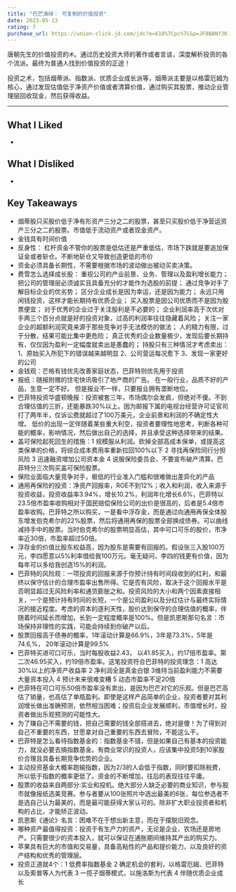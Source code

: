 ```yaml
---
title: "巴芒演绎： 可复制的价值投资"
date: 2023-05-13
rating: 7
purchase_url: https://union-click.jd.com/jdc?e=618%7Cpc%7C&p=JF8BANYJK1olXwQBUVpdAE8SAF8IGFIXWwICVW4ZVxNJXF9RXh5UHw0cSgYYXBcIWDoXSQVJQwYBXVxbDEsWHDZNRwYlNEdQVjgEDBB1Ax1dHFNVOwJKHTkPeEcbM244GFoWXgYEUV9VC3snA2g4STXN67Da8e9B3OGY1uefK1olXQELVlZaC0wUCmgMG2sSXQ8yCA4DSxNTUzBbG2slbQUyU15UHE1lQj0cHSklbQYyV25dCUseC2sNHFwRXhoCVFlYDUwLA2gBGVMSXgECXVteDXsVAm4MEmsl
---
```


唐朝先生的价值投资的`术`。通过历史投资大师的著作或者言谈，深度解析投资的各个流派。最终为普通人找到价值投资的正途！

投资之术，包括烟蒂派、指数派、优质企业成长派等，烟蒂派主要是以格雷厄姆为核心，通过发现估值低于净资产价值或者清算价值，通过购买其股票，推动企业管理层回收现金，然后获得收益。

---

## What I Liked

*

## What I Disliked

*

## Key Takeaways

* 烟蒂股只买股价低于净有形资产三分之二的股票，甚至只买股价低于净营运资产三分之二的股票。市值低于流动资产或者现金资产。
* 金钱具有时间价值
* 反身性： 杠杆资金不管你的股票是低估还是严重低估，市场下跌就是要追加保证金或者斩仓。不断地斩仓又导致创造更低的市价
* 资金必须具备长期性，不需要根据市场的波动做出被动买卖决策。
* 费雪怎么选择成长股：
  重视公司的产业前景、业务、管理以及盈利增长能力；
  把公司的管理层必须诚实且具备充分的才能作为选股的前提；
  通过竞争对手了解目标企业的优劣势；
  区分企业成长是因为幸运，还是因为能力；
  永远只用闲钱投资，这样才能长期持有优质企业；
  买入股票是因公司优质而不是因为股票便宜；
  对于优秀的企业过于关注股利是不必要的；
  企业利润率高于次优对手两三个百分点就是好的投资对象，过高的利润率往往隐藏着风险；
  关注一家企业的超额利润究竟来源于那些竞争对手无法模仿的做法；
  人的精力有限，过于分散，结果可能比集中更危险；
  真正优秀的企业数量极少，发现后要长期持有，仅仅因为盈利一定幅度就卖出是愚蠢的；
  持股只有三种情况才考虑卖出：
  1、原始买入所犯下的错误越来越明显
  2、公司营运每况愈下
  3、发现一家更好的公司
* 金钱观：芒格有钱优先改善家庭状态，巴菲特则优先用于投资
* 报纸：随报附赠的住宅快讯吸引了地产商的广告。 在一般行业，品质不好的产品，生意一定不好。 但是报业不一样，只要报业拥有垄断地位。
* 巴菲特投资华盛顿晚报：投资被套三年，市场偶尔会发疯，但绝对不傻。不到合理估值的三折，还能暴跌30%以上。因为邮报下属的电视台经营许可证官司打了两年半，仅诉讼费就超过了100万美元，企业前景和利润的不确定性大增。 低价的出现一定伴随着某些重大利空，投资者要理性地思考，判断各种可能的概率，影响情况，然后做出自己的选择，并且承受这种选择带来的结果。
* 盖可保险起死回生的措施：1 规模服从利润。砍掉全部高成本保单，或提高这类保单的价格，将综合成本费用率重新拉回100%以下 2 寻找再保险同行分担风险 3 迅速融资增加公司资本金 4 说服保险委员会，不要宣布破产清算。巴菲特分三次购买盖可保险股票。
* 保险业面临大量竞争对手，极低的行业准入门槛和很难做出差异化的产品
* 通用再保险的投资：净资产回报率，ROE不到12%；收入和利润，收入来源于投资收益，投资收益率3.94%，增长10.2%，利润年化增长6.6%，巴菲特以23.5倍市盈率收购相对于国民赔偿保险公司的出价是很高的，后者是5.4倍市盈率收购。巴菲特之所以购买，一是看中浮存金，而是通过向通用再保全体股东增发伯克希尔的22%股票，然后将通用再保的股票全部换成债券。可以曲线减持手中的股票。当时伯克希尔的股票明显高估，其中可口可乐的股价，市净率近30倍，市盈率超过50倍。
* 浮存金的价值比股东权益高，因为股东是需要有回报的。假设张三入股100万元，李四愿意以5%利率借给我100万元。毫无疑问，李四的钱更有价值，因为每年可以多给我创造15%的利润。
* 巴菲特的风险观：一项投资的回报来源于你预计持有时间段收到的红利，和最终以保守估计的合理市盈率出售所得。它是否有风险，取决于这个回报水平是否明显超过无风险利率和通货膨胀之和。投资风险的大小和两个因素直接相关，一个是预计持有时间的长短，一个是公司盈利以及分红估计与最终实际情况的接近程度。考虑的资本的逐利天性，股价达到保守的合理估值的概率，伴随着时间延长而增加，长到一定程度概率是100%。但是凯恩斯那句名言：市场保持非理性的实践，可能会持续到你破产以后。
* 股票回报高于债券的概率，1年滚动计算是66.9%，3年是73.3%，5年是74.6,%， 20年滚动计算是99.5%
* 巴菲特买进可口可乐，当时每股收益2.43， 以41.85买入，约17倍市盈率。第二次46.95买入，约19倍市盈率。这笔投资符合巴菲特的投资理念：1 高达30%以上的净资产收益率 2 净利润全是真金白银 3维持当前盈利能力不需要大量资本投入 4 预计未来很难变糟 5 动态市盈率不足20倍
* 巴菲特在可口可乐50倍市盈率没有卖出，是因为巴芒对它的乐观。但是巴芒高估了销量，也高估了单瓶盈利。即使是这样产品简单的企业，投资者要对其利润增长做出准确预测，依然相当困难；投资后企业发展顺利，市值增长时，投资者做出乐观预测的可能性大。
* 为了赚自己不需要的钱，把自己需要的钱全部搭进去，绝对是傻！为了得到对自己不重要的东西，甘愿拿对自己重要的东西去冒险，不能这么干。
* 巴菲特是怎么看待指数基金的：指数基金不错，但是如果自己有基本的投资能力，就没必要去搞指数基金。有商业常识的投资人，应该集中投资5到10家股价合理且具备长期竞争优势的企业。
* 主动投资基金大概率跑输指数，因为2/3的人会低于指数，同时要扣除税费，所以低于指数的概率更低了。资金的不断增加，往后的表现往往平庸。
* 股票的收益来自两部分:实业和投机。绝大部分人缺乏必要的商业知识，参与股市就像报纸选美竞赛。参与者要从100张照片中选出最美的6张，每位参选者不是选自己认为最美的，而是最可能获得大家认可的。除非扩大职业投资者和机构的占比，才能矫正波动。
* 凯恩斯《通论》名言：困难不在于想出新主意，而在于摆脱旧观念。
* 哪种资产最值得投资：投资于有生产力的资产，无论是企业、农场还是房地产。只需要很少的资本投入，就可以保证在通胀期间维持其产出的购买力。
* 苹果具有巨大的市值和交易量，具备高粘性的产品和提价能力，以及良好的资产结构和优秀的管理层。
* 投资正道就4个：1 低费率指数基金 2 确定机会的套利，以格雷厄姆、巴菲特以及索普等人为代表 3 一揽子烟蒂模式，以施洛斯为代表 4 伴随优质企业成长
 






